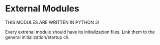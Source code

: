 # External Modules

THIS MODULES ARE WRITTEN IN PYTHON 3!

Every extrenal module should have its initializacion files.
Link them to the general initialization/startup cli.
